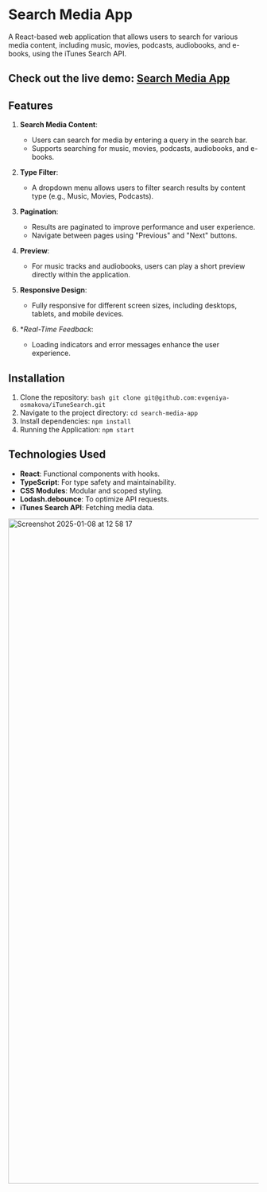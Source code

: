 # **Search Media App**

A React-based web application that allows users to search for various media content, including music, movies, podcasts, audiobooks, and e-books, using the iTunes Search API.

Check out the live demo: [Search Media App](https://i-tune-search.vercel.app/)
---

## **Features**

1. **Search Media Content**:
   - Users can search for media by entering a query in the search bar.
   - Supports searching for music, movies, podcasts, audiobooks, and e-books.

2. **Type Filter**:
   - A dropdown menu allows users to filter search results by content type (e.g., Music, Movies, Podcasts).

3. **Pagination**:
   - Results are paginated to improve performance and user experience.
   - Navigate between pages using "Previous" and "Next" buttons.

4. **Preview**:
   - For music tracks and audiobooks, users can play a short preview directly within the application.

5. **Responsive Design**:
   - Fully responsive for different screen sizes, including desktops, tablets, and mobile devices.

6. **Real-Time Feedback*:
   - Loading indicators and error messages enhance the user experience.
  


## **Installation**

1. Clone the repository:
   ```bash git clone git@github.com:evgeniya-osmakova/iTuneSearch.git```
2. Navigate to the project directory:
   ```cd search-media-app```
3. Install dependencies:
    ```npm install```
4. Running the Application:
   ```npm start```

## **Technologies Used**

- **React**: Functional components with hooks.
- **TypeScript**: For type safety and maintainability.
- **CSS Modules**: Modular and scoped styling.
- **Lodash.debounce**: To optimize API requests.
- **iTunes Search API**: Fetching media data.

<img width="1339" alt="Screenshot 2025-01-08 at 12 58 17" src="https://github.com/user-attachments/assets/1da38971-18ec-4612-8afb-1862f5d4f549" />
